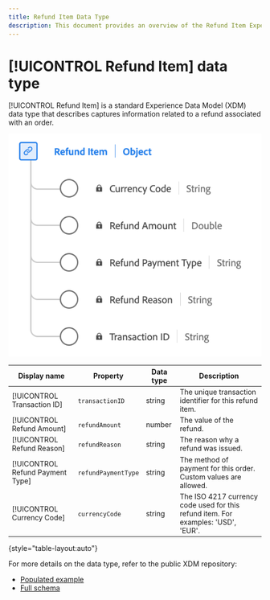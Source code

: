 ```yaml
---
title: Refund Item Data Type
description: This document provides an overview of the Refund Item Experience Data Model (XDM) data type.
---
```

# [!UICONTROL Refund Item] data type

[!UICONTROL Refund Item] is a standard Experience Data Model (XDM) data type that describes captures information related to a refund associated with an order.

![A diagram of the  Refund Item data type.](../images/data-types/refund-item.png)

| Display name       | Property              | Data type | Description                                                                                       |
|--------------------|-----------------------|-----------|---------------------------------------------------------------------------------------------------|
| [!UICONTROL Transaction ID]     | `transactionID`     | string    | The unique transaction identifier for this refund item.                                           |
| [!UICONTROL Refund Amount]      | `refundAmount`      | number    | The value of the refund.                                                                          |
| [!UICONTROL Refund Reason]      | `refundReason`      | string    | The reason why a refund was issued.                  |
| [!UICONTROL Refund Payment Type]| `refundPaymentType` | string    | The method of payment for this order. Custom values are allowed.                        |
| [!UICONTROL Currency Code]      | `currencyCode`      | string    | The ISO 4217 currency code used for this refund item. For examples: 'USD', 'EUR'.                    |

{style="table-layout:auto"}

For more details on the data type, refer to the public XDM repository:

* [Populated example](https://github.com/adobe/xdm/blob/master/components/datatypes/refunditem.example.1.json)
* [Full schema](https://github.com/adobe/xdm/blob/master/components/datatypes/refunditem.schema.json)
